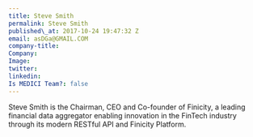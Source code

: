 ```yaml
---
title: Steve Smith
permalink: Steve Smith
published\_at: 2017-10-24 19:47:32 Z
email: asDGa@GMAIL.COM
company-title: 
Company: 
Image: 
twitter: 
linkedin: 
Is MEDICI Team?: false
---
```


Steve Smith is the Chairman, CEO and Co-founder of Finicity, a leading financial data aggregator enabling innovation in the FinTech industry through its modern RESTful API and Finicity Platform.